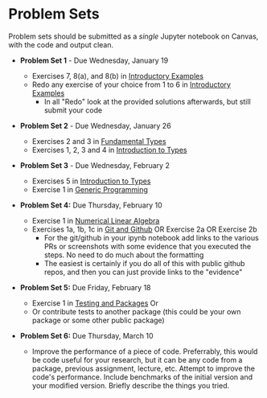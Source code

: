 # Problem Sets

Problem sets should be submitted as a *single* Jupyter notebook on Canvas, with the code and output clean.
- **Problem Set 1** - Due Wednesday, January 19
  - Exercises 7, 8(a), and 8(b) in [Introductory Examples](https://julia.quantecon.org/getting_started_julia/julia_by_example.html)
  - Redo any exercise of your choice from 1 to 6 in [Introductory Examples](https://julia.quantecon.org/getting_started_julia/julia_by_example.html)
    - In all "Redo" look at the provided solutions afterwards, but still submit your code
  <!-- - Exercise 7 in [Julia Essentials](https://julia.quantecon.org/getting_started_julia/julia_essentials.html) -->

- **Problem Set 2** - Due Wednesday, January 26
  - Exercises 2 and  3 <!-- , and 4 --> in [Fundamental Types](https://julia.quantecon.org/getting_started_julia/fundamental_types.html)
  - Exercises 1, 2, 3 and 4 in [Introduction to Types](https://julia.quantecon.org/getting_started_julia/introduction_to_types.html)
- **Problem Set 3** - Due Wednesday, February 2
  - Exercises 5 in [Introduction to Types](https://julia.quantecon.org/getting_started_julia/introduction_to_types.html)
  - Exercise 1 in [Generic Programming](https://julia.quantecon.org/more_julia/generic_programming.html)
- **Problem Set 4:** Due Thursday, February 10
  - Exercise 1 in [Numerical Linear Algebra](https://github.com/ubcecon/ECON622/blob/master/notebooks/numerical_linear_algebra.ipynb)
  - Exercises 1a, 1b, 1c  in [Git and Github](https://julia.quantecon.org/software_engineering/version_control.html) OR Exercise 2a OR Exercise 2b
    - For the git/github in your ipynb notebook add links to the various PRs or screenshots with some evidence that you executed the steps.  No need to do much about the formatting
    - The easiest is certainly if you do all of this with public github repos, and then you can just provide links to the "evidence"
- **Problem Set 5:** Due Friday, February 18
  - Exercise 1 in [Testing and Packages](https://julia.quantecon.org/software_engineering/testing.html) Or
  - Or contribute tests to another package (this could be your own package or some other public package)
- **Problem Set 6:** Due Thursday, March 10
  - Improve the performance of a piece of code. Preferrably, this would be code useful for your research, but it can be any code from a package, previous assignment, lecture, etc. Attempt to improve the code's performance. Include benchmarks of the initial version and your modified version. Briefly describe the things you tried.

<!-- - **Problem Set 6:** Due Thursday, October 29th -->
<!--   - Complete one of the exercises from [optimization algorithms](https://schrimpf.github.io/AnimatedOptimization.jl/exercises/) Turn in a link to a public git repo containing your work (preferred) or a jupyter notebook. -->
<!-- - **Problem Set 7:** Due Thursday, November 5th : either   -->
<!--   a) Work on one of the issues in [GMMInference.jl](https://github.com/schrimpf/GMMInference.jl/issues).  -->
<!--     - If you have a GMM model you're interested in, Issue #7 would be a good choice -->
<!--     - If you are interested in econometric theory, issues #5 and the second bullet of #8 are good and will require some research -->
<!--     - If you like thinking about code organization and package design, #2, #6, or #10 are relevant -->
<!--     - As with the previous assignment, you need not complete the task; make whatever progress you can in 6 hours or so. If you want your work to be added to the repository, either make a pull request or say so on whatever you turn in.  -->

<!--   or  -->
<!--   b) Contribute to another Julia package. This can be something modest like clarifying documentation, improving tests, or even creating an issue reporting a bug or thoughtfully requesting a feature. Check with me if you're unsure whether your plan is appropriate. -->
<!-- - **Problem Set 8:** Due Thursday, November 19th -->
<!--   - Improve the performance of a piece of code. Take some code from a package, previous assignment, or lecture and attempt to improve its performance. Include benchmarks of the initial version and your modified version. Briefly describe the things you tried.  -->
<!-- - **Problem Set 7:** -->
